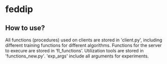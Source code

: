 # feddip
## How to use?
All functions (procedures) used on clients are stored in 'client.py', including different training functions for different algorithms. Functions for the server to execure are stored in ‘fl_functions’. 
Utilization tools are stored in 'functions_new.py'. 'exp_args' include all arguments for experiments.
